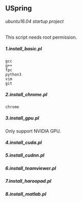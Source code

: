 ## USpring

###### ubuntu16.04 startup project

This script needs root permission.

##### 1.install_basic.pl

```
gcc
g++
fpc
python3
vim
git
```

##### 2.install_chrome.pl

```
chrome
```

##### 3.install_gpu.pl

Only support NVIDIA GPU.

##### 4.install_cuda.pl

##### 5.install_cudnn.pl

##### 6.install_teamviewer.pl

##### 7.install_haroopad.pl

##### 8.install_matlab.pl
